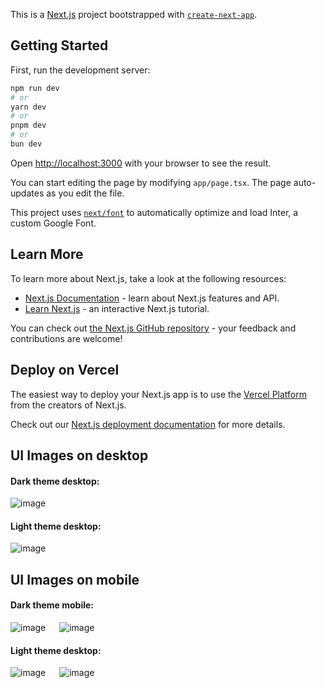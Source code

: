 This is a [Next.js](https://nextjs.org/) project bootstrapped with [`create-next-app`](https://github.com/vercel/next.js/tree/canary/packages/create-next-app).

## Getting Started

First, run the development server:

```bash
npm run dev
# or
yarn dev
# or
pnpm dev
# or
bun dev
```

Open [http://localhost:3000](http://localhost:3000) with your browser to see the result.

You can start editing the page by modifying `app/page.tsx`. The page auto-updates as you edit the file.

This project uses [`next/font`](https://nextjs.org/docs/basic-features/font-optimization) to automatically optimize and load Inter, a custom Google Font.

## Learn More

To learn more about Next.js, take a look at the following resources:

- [Next.js Documentation](https://nextjs.org/docs) - learn about Next.js features and API.
- [Learn Next.js](https://nextjs.org/learn) - an interactive Next.js tutorial.

You can check out [the Next.js GitHub repository](https://github.com/vercel/next.js/) - your feedback and contributions are welcome!

## Deploy on Vercel

The easiest way to deploy your Next.js app is to use the [Vercel Platform](https://vercel.com/new?utm_medium=default-template&filter=next.js&utm_source=create-next-app&utm_campaign=create-next-app-readme) from the creators of Next.js.

Check out our [Next.js deployment documentation](https://nextjs.org/docs/deployment) for more details.

## UI Images on desktop 

#### Dark theme desktop:

![image](https://github.com/Bikram-ghuku/chatSyncWeb/assets/37508038/84f3d79c-d9af-4295-a72d-ddaebadce85c)

#### Light theme desktop: 

![image](https://github.com/Bikram-ghuku/chatSyncWeb/assets/37508038/e3d3bbfa-98a8-48f8-9703-efb72bdda51f)


## UI Images on mobile

#### Dark theme mobile:

![image](https://github.com/Bikram-ghuku/chatSyncWeb/assets/37508038/04650a96-b5d2-4994-bef8-ffbbfd95dec1) &emsp; 
![image](https://github.com/Bikram-ghuku/chatSyncWeb/assets/37508038/da1eed02-86a4-4cd3-8617-a82719d3b508)

#### Light theme desktop: 

![image](https://github.com/Bikram-ghuku/chatSyncWeb/assets/37508038/2932a8ca-9359-48cd-9851-55d02b7242f1) &emsp; 
![image](https://github.com/Bikram-ghuku/chatSyncWeb/assets/37508038/14fbd0a8-e63f-4c7d-8b68-256b1245c850)





